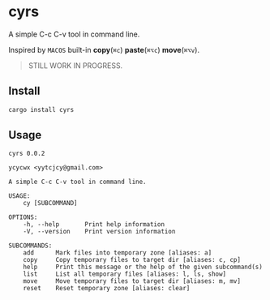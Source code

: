 # cyrs

A simple C-c C-v tool in command line.

Inspired by `MACOS` built-in **copy**(`⌘c`) **paste**(`⌘⌥c`) **move**(`⌘⌥v`).

> STILL WORK IN PROGRESS.

## Install

``` bash
cargo install cyrs
```

## Usage

```
cyrs 0.0.2

ycycwx <yytcjcy@gmail.com>

A simple C-c C-v tool in command line.

USAGE:
    cy [SUBCOMMAND]

OPTIONS:
    -h, --help       Print help information
    -V, --version    Print version information

SUBCOMMANDS:
    add      Mark files into temporary zone [aliases: a]
    copy     Copy temporary files to target dir [aliases: c, cp]
    help     Print this message or the help of the given subcommand(s)
    list     List all temporary files [aliases: l, ls, show]
    move     Move temporary files to target dir [aliases: m, mv]
    reset    Reset temporary zone [aliases: clear]
```

